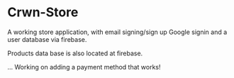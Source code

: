 # Crwn-Store
A working store application, with email signing/sign up
Google signin and a user database via firebase. 

Products data base is also located at firebase.

...
Working on adding a payment method that works!
